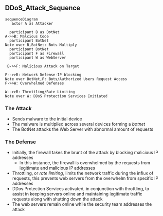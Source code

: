 ## DDoS_Attack_Sequence
```mermaid
sequenceDiagram
   actor A as Attacker
 
  participant B as BotNet
A->>B: Malcious Code
  participant BotNet
Note over B,BotNet: Bots Multiply
  participant BotNet
  participant F as Firewall
  participant W as WebServer
  
 B->>F: Malicious Attack on Target

F-->>B: Network Defense-IP blocking
Note over BotNet,F: Bots/Authorized Users Request Access
F->>W: Overwhelmed Defenses

W-->>B: Throttling/Rate Limiting
Note over W: DDoS Protection Services Initiated
```
### The Attack
* Sends malware to the initial device
* The malware is multiplied across several devices forming a *botnet*
* The BotNet attacks the Web Server with abnormal amount of requests

### The Defense
* Initially, the firewall takes the brunt of the attack by blocking malicious IP addresses
  * In this instance, the firewall is overwhelmed by the requests from legitimate and malicious IP addresses
* Throttling, or *rate limiting*, limits the network traffic during the influx of requests, this prevents web servers from the overwhelm from specific IP addresses 
* DDos Protection Services activated, in conjunction with throttling, to assist in keeping servers online and maintaining legitimate traffic requests along with shutting down the attack
* The web servers remain online while the security team addresses the attack
